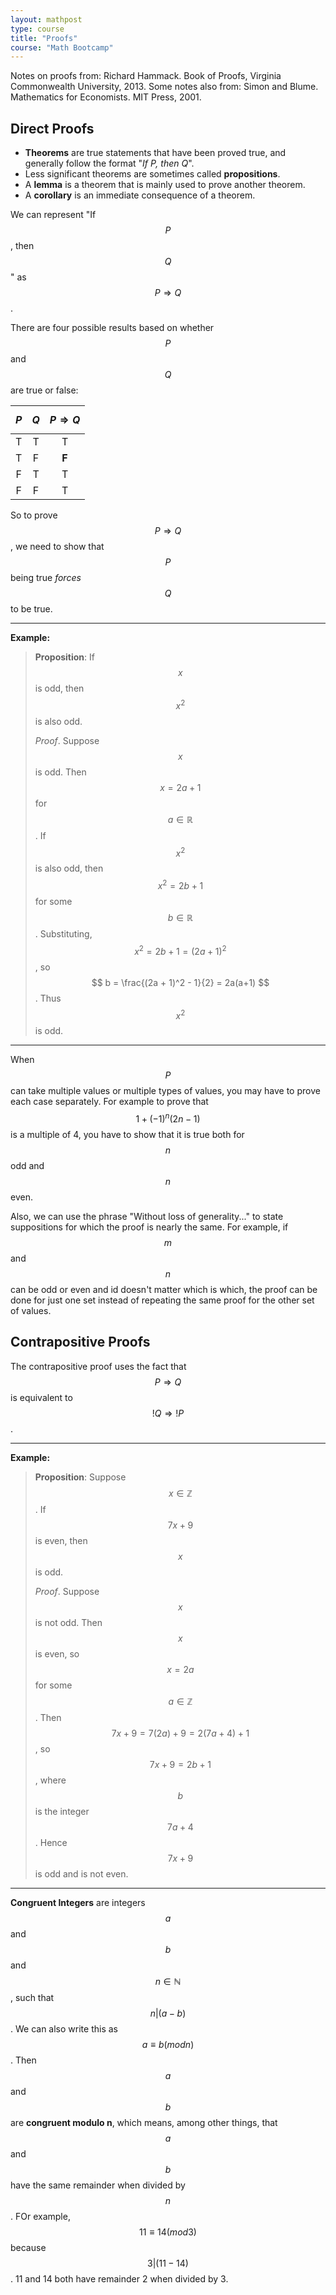 ```yaml
---
layout: mathpost
type: course
title: "Proofs" 
course: "Math Bootcamp"
---
```


Notes on proofs from: Richard Hammack. Book of Proofs, Virginia Commonwealth University, 2013.
Some notes also from: Simon and Blume. Mathematics for Economists. MIT Press, 2001.

## Direct Proofs

* **Theorems** are true statements that have been proved true, and generally follow the format "*If P, then Q*".
* Less significant theorems are sometimes called **propositions**.
* A **lemma** is a theorem that is mainly used to prove another theorem.
* A **corollary** is an immediate consequence of a theorem.

We can represent "If $$ P $$, then $$ Q $$" as $$ P \Rightarrow Q $$.

There are four possible results based on whether $$ P $$ and $$ Q $$ are true or false:

| $$ P $$ | $$ Q $$ | $$ P \Rightarrow Q $$ |
| :-----: | :-----: | :-------------------: |
| T | T | T |
| T | F | **F** |
| F | T | T |
| F | F | T |

So to prove $$ P \Rightarrow Q $$, we need to show that $$ P $$ being true *forces* $$ Q $$ to be true. 

___
**Example:**

> **Proposition**: If $$ x $$ is odd, then $$ x^2 $$ is also odd.
>
> *Proof*. Suppose $$ x $$ is odd. Then $$ x = 2a + 1 $$ for $$ a \in \mathbb{R} $$. If $$ x^2 $$ is also odd, then $$ x^2 = 2b + 1 $$ for some $$ b \in \mathbb{R} $$. Substituting, $$ x^2 = 2b + 1 = (2a + 1)^2 $$, so $$ b = \frac{(2a + 1)^2 - 1}{2} = 2a(a+1) $$. Thus $$ x^2 $$ is odd.

___

When $$ P $$ can take multiple values or multiple types of values, you may have to prove each case separately. For example to prove that $$ 1 + (-1)^n(2n - 1) $$ is a multiple of 4, you have to show that it is true both for $$ n $$ odd and $$ n $$ even.

Also, we can use the phrase "Without loss of generality..." to state suppositions for which the proof is nearly the same. For example, if $$ m $$ and $$ n $$ can be odd or even and id doesn't matter which is which, the proof can be done for just one set instead of repeating the same proof for the other set of values.


## Contrapositive Proofs
The contrapositive proof uses the fact that $$ P \Rightarrow Q $$ is equivalent to $$ !Q \Rightarrow !P $$.

___
**Example:**

> **Proposition**: Suppose $$ x \in \mathbb{Z} $$. If $$ 7x + 9 $$ is even, then $$ x $$ is odd.
> 
> *Proof*. Suppose $$ x $$ is not odd. Then $$ x $$ is even, so $$ x = 2a $$ for some $$ a \in \mathbb{Z} $$. Then $$ 7x + 9 = 7(2a) + 9 = 2(7a + 4) + 1 $$, so $$ 7x + 9 = 2b + 1 $$, where $$ b $$ is the integer $$ 7a + 4 $$. Hence $$ 7x + 9 $$ is odd and is not even.

___

**Congruent Integers** are integers $$ a $$ and $$ b $$ and $$ n \in \mathbb{N} $$, such that $$ n|(a - b) $$. We can also write this as $$ a \equiv b (mod n) $$. Then $$ a $$ and $$ b $$ are **congruent modulo n**, which means, among other things, that $$ a $$ and $$b$$ have the same remainder when divided by $$n$$. FOr example, $$ 11 \equiv 14 (mod 3) $$ because $$ 3|(11 - 14) $$. 11 and 14 both have remainder 2 when divided by 3.


